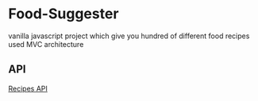 # Food-Suggester
vanilla javascript project which give you hundred of different food recipes </br>
used MVC architecture </br>
## API
[Recipes API](https://forkify-api.herokuapp.com/)
